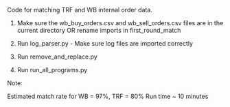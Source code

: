 
Code for matching TRF and WB internal order data.

1) Make sure the wb_buy_orders.csv and wb_sell_orders.csv files are in the current directory OR rename imports in first_round_match

2) Run log_parser.py - Make sure log files are imported correctly

3) Run remove_and_replace.py

4) Run run_all_programs.py


Note:

Estimated match rate for WB = 97%, TRF = 80%
Run time ~ 10 minutes 